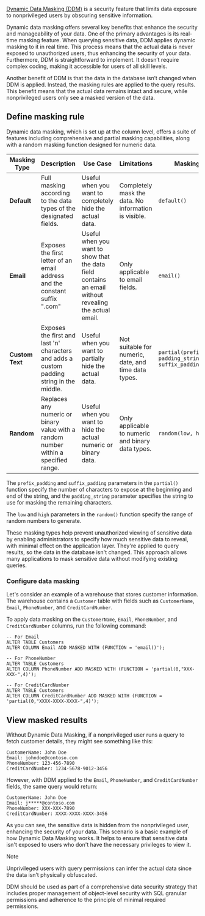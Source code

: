 [Dynamic Data Masking (DDM)](/fabric/data-warehouse/dynamic-data-masking?azure-portal=true) is a security feature that limits data exposure to nonprivileged users by obscuring sensitive information. 

Dynamic data masking offers several key benefits that enhance the security and manageability of your data. One of the primary advantages is its real-time masking feature. When querying sensitive data, DDM applies dynamic masking to it in real time. This process means that the actual data is never exposed to unauthorized users, thus enhancing the security of your data. Furthermore, DDM is straightforward to implement. It doesn’t require complex coding, making it accessible for users of all skill levels.

Another benefit of DDM is that the data in the database isn’t changed when DDM is applied. Instead, the masking rules are applied to the query results. This benefit means that the actual data remains intact and secure, while nonprivileged users only see a masked version of the data.

## Define masking rule

Dynamic data masking, which is set up at the column level, offers a suite of features including comprehensive and partial masking capabilities, along with a random masking function designed for numeric data. 

| Masking Type | Description | Use Case | Limitations | Masking Rule |
| --- | --- | --- | --- | --- |
| **Default** | Full masking according to the data types of the designated fields. | Useful when you want to completely hide the actual data. | Completely mask the data. No information is visible. | `default()` |
| **Email** | Exposes the first letter of an email address and the constant suffix ".com" | Useful when you want to show that the data field contains an email without revealing the actual email. | Only applicable to email fields. | `email()` |
| **Custom Text** | Exposes the first and last 'n' characters and adds a custom padding string in the middle. | Useful when you want to partially hide the actual data. | Not suitable for numeric, date, and time data types. | `partial(prefix_padding, padding_string, suffix_padding)` |
| **Random** | Replaces any numeric or binary value with a random number within a specified range. | Useful when you want to hide the actual numeric or binary data. | Only applicable to numeric and binary data types. | `random(low, high)` |

The `prefix_padding` and `suffix_padding` parameters in the `partial()` function specify the number of characters to expose at the beginning and end of the string, and the `padding_string` parameter specifies the string to use for masking the remaining characters. 

The `low` and `high` parameters in the `random()` function specify the range of random numbers to generate. 

These masking types help prevent unauthorized viewing of sensitive data by enabling administrators to specify how much sensitive data to reveal, with minimal effect on the application layer. They're applied to query results, so the data in the database isn't changed. This approach allows many applications to mask sensitive data without modifying existing queries.

### Configure data masking

Let's consider an example of a warehouse that stores customer information. The warehouse contains a `Customer` table with fields such as `CustomerName`, `Email`, `PhoneNumber`, and `CreditCardNumber`.

To apply data masking on the `CustomerName`, `Email`, `PhoneNumber`, and `CreditCardNumber` columns, run the following command:

```tsql
-- For Email
ALTER TABLE Customers
ALTER COLUMN Email ADD MASKED WITH (FUNCTION = 'email()');

-- For PhoneNumber
ALTER TABLE Customers
ALTER COLUMN PhoneNumber ADD MASKED WITH (FUNCTION = 'partial(0,"XXX-XXX-",4)');

-- For CreditCardNumber
ALTER TABLE Customers
ALTER COLUMN CreditCardNumber ADD MASKED WITH (FUNCTION = 'partial(0,"XXXX-XXXX-XXXX-",4)');
```

## View masked results

Without Dynamic Data Masking, if a nonprivileged user runs a query to fetch customer details, they might see something like this:

```
CustomerName: John Doe
Email: johndoe@contoso.com
PhoneNumber: 123-456-7890
CreditCardNumber: 1234-5678-9012-3456
```

However, with DDM applied to the `Email`, `PhoneNumber`, and `CreditCardNumber` fields, the same query would return:

```
CustomerName: John Doe
Email: j*****@contoso.com
PhoneNumber: XXX-XXX-7890
CreditCardNumber: XXXX-XXXX-XXXX-3456
```

As you can see, the sensitive data is hidden from the nonprivileged user, enhancing the security of your data. This scenario is a basic example of how Dynamic Data Masking works. It helps to ensure that sensitive data isn't exposed to users who don't have the necessary privileges to view it.

>[!NOTE]
> Unprivileged users with query permissions can infer the actual data since the data isn’t physically obfuscated.

DDM should be used as part of a comprehensive data security strategy that includes proper management of object-level security with SQL granular permissions and adherence to the principle of minimal required permissions.